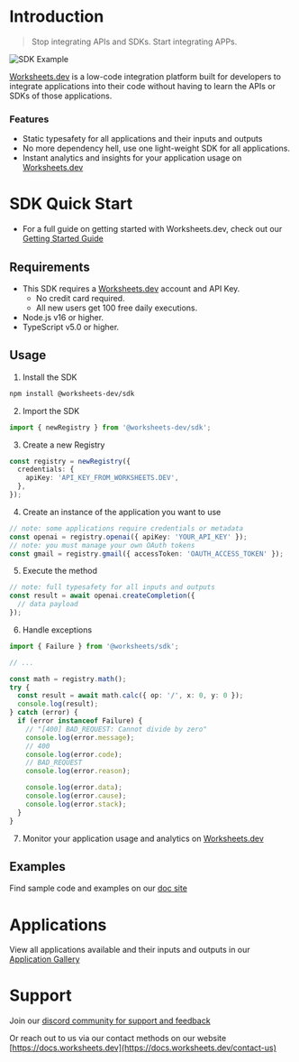 # Introduction

> Stop integrating APIs and SDKs. Start integrating APPs.

![SDK Example](https://storage.googleapis.com/worksheets-test-app-logos/worksheets-basic-640.gif)

[Worksheets.dev](https://worksheets.dev) is a low-code integration platform built for developers to integrate applications into their code without having to learn the APIs or SDKs of those applications.

### Features

- Static typesafety for all applications and their inputs and outputs
- No more dependency hell, use one light-weight SDK for all applications.
- Instant analytics and insights for your application usage on [Worksheets.dev](https://worksheets.dev)

# SDK Quick Start

- For a full guide on getting started with Worksheets.dev, check out our [Getting Started Guide](https://worksheets.dev/docs/getting-started)

## Requirements

- This SDK requires a [Worksheets.dev](https://worksheets.dev) account and API Key.
  - No credit card required.
  - All new users get 100 free daily executions.
- Node.js v16 or higher.
- TypeScript v5.0 or higher.

## Usage

1. Install the SDK

```bash
npm install @worksheets-dev/sdk
```

2. Import the SDK

```typescript
import { newRegistry } from '@worksheets-dev/sdk';
```

3. Create a new Registry

```typescript
const registry = newRegistry({
  credentials: {
    apiKey: 'API_KEY_FROM_WORKSHEETS.DEV',
  },
});
```

4. Create an instance of the application you want to use

```typescript
// note: some applications require credentials or metadata
const openai = registry.openai({ apiKey: 'YOUR_API_KEY' });
// note: you must manage your own OAuth tokens
const gmail = registry.gmail({ accessToken: 'OAUTH_ACCESS_TOKEN' });
```

5. Execute the method

```typescript
// note: full typesafety for all inputs and outputs
const result = await openai.createCompletion({
  // data payload
});
```

6. Handle exceptions

```typescript
import { Failure } from '@worksheets/sdk';

// ...

const math = registry.math();
try {
  const result = await math.calc({ op: '/', x: 0, y: 0 });
  console.log(result);
} catch (error) {
  if (error instanceof Failure) {
    // "[400] BAD_REQUEST: Cannot divide by zero"
    console.log(error.message);
    // 400
    console.log(error.code);
    // BAD_REQUEST
    console.log(error.reason);

    console.log(error.data);
    console.log(error.cause);
    console.log(error.stack);
  }
}
```

7. Monitor your application usage and analytics on [Worksheets.dev](https://app.worksheets.dev)

## Examples

Find sample code and examples on our [doc site](https://docs.worksheets.dev/examples)

# Applications

View all applications available and their inputs and outputs in our [Application Gallery](https://docs.worksheets.dev/overview/applications)

# Support

Join our [discord community for support and feedback](https://discord.gg/ujEmEdjCaY)

Or reach out to us via our contact methods on our website [https://docs.worksheets.dev](https://docs.worksheets.dev/contact-us)
